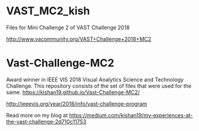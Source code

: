# VAST_MC2_kish
Files for Mini Challenge 2 of VAST Challenge 2018

http://www.vacommunity.org/VAST+Challenge+2018+MC2

# Vast-Challenge-MC2

Award winner in IEEE VIS 2018 Visual Analytics Science and Technology Challenge. This repository consists of the set of files that were used for the same.
https://kishan19.github.io/Vast-Challenge-MC2/

http://ieeevis.org/year/2018/info/vast-challenge-program 

Read more on my blog at https://medium.com/kishan19/my-experiences-at-the-vast-challenge-2d710c11753
